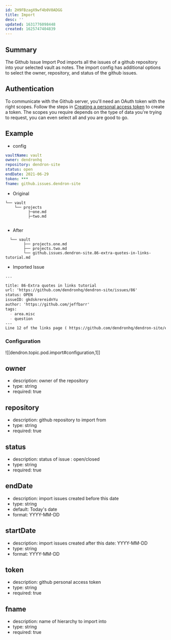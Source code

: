 ```yaml
---
id: 2H9FBzagX9wf4b0V0ADGG
title: Import
desc: ''
updated: 1631776098448
created: 1625747404839
---
```


## Summary

The Github Issue Import Pod imports all the issues of a github repository into your selected vault as notes.
The import config has additional options to select the owner, repository, and status of the github issues. 

## Authentication

To communicate with the Github server, you'll need an OAuth token with the right scopes.
Follow the steps in [Creating a personal access token](https://docs.github.com/en/github/authenticating-to-github/keeping-your-account-and-data-secure/creating-a-personal-access-token) to create a token. The scopes you require depends on the type of data you're trying to request, you can even select all and you are good to go.




## Example

- config
```yml
vaultName: vault
owner: dendronhq
repository: dendron-site
status: open
endDate: 2021-06-29
token: ***
fname: github.issues.dendron-site
```

- Original
```
└── vault
    └── projects
          ├─one.md
          ├─two.md
  
```
- After

```
  └── vault
        ├── projects.one.md
        ├── projects.two.md
        └── github.issues.dendron-site.86-extra-quotes-in-links-tutorial.md

```
- Imported Issue

```md
...

title: 86-Extra quotes in links tutorial
url: 'https://github.com/dendronhq/dendron-site/issues/86'
status: OPEN
issueID: gkdskrereidnYu
author: 'https://github.com/jeffbarr'
tags: 
  - area.misc
  - question
---
Line 12 of the links page ( https://github.com/dendronhq/dendron-site/edit/master/vault/dendron.tutorial.links.md ) has two consecutive back-quotes before the [[  that do not appear to be necessary. I am not sufficiently confident of this to submit a PR, however.
```

### Configuration

![[dendron.topic.pod.import#configuration,1]]

## owner
* description: owner of the repository
* type: string
* required: true

## repository
- description: github repository to import from
- type: string
- required: true

## status
- description: status of issue : open/closed
- type: string
- required: true

## endDate
- description: import issues created before this date
- type: string
- default: Today's date
- format: YYYY-MM-DD

## startDate
- description: import issues created after this date: YYYY-MM-DD
- type: string
- format: YYYY-MM-DD

## token
- description: github personal access token
- type: string
- required: true

## fname
- description: name of hierarchy to import into
- type: string
- required: true
